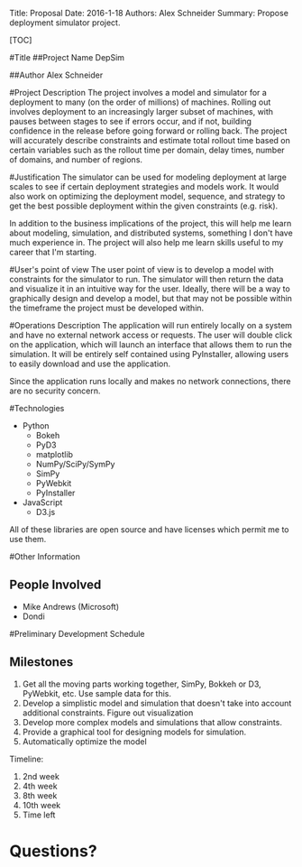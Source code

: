 Title: Proposal
Date: 2016-1-18
Authors: Alex Schneider
Summary: Propose deployment simulator project.

[TOC]

#Title
##Project Name
DepSim

##Author
Alex Schneider

#Project Description
The project involves a model and simulator for a deployment to many (on the order of millions) of machines. Rolling out involves deployment to an increasingly larger subset of machines, with pauses between stages to see if errors occur, and if not, building confidence in the release before going forward or rolling back. The project will accurately describe constraints and estimate total rollout time based on certain variables such as the rollout time per domain, delay times, number of domains, and number of regions.

#Justification
The simulator can be used for modeling deployment at large scales to see if certain deployment strategies and models work. It would also work on optimizing the deployment model, sequence, and strategy to get the best possible deployment within the given constraints (e.g. risk).

In addition to the business implications of the project, this will help me learn about modeling, simulation, and distributed systems, something I don't have much experience in. The project will also help me learn skills useful to my career that I'm starting.

#User's point of view
The user point of view is to develop a model with constraints for the simulator to run. The simulator will then return the data and visualize it in an intuitive way for the user. Ideally, there will be a way to graphically design and develop a model, but that may not be possible within the timeframe the project must be developed within.

#Operations Description
The application will run entirely locally on a system and have no external network access or requests. The user will double click on the application, which will launch an interface that allows them to run the simulation. It will be entirely self contained using PyInstaller, allowing users to easily download and use the application.

Since the application runs locally and makes no network connections, there are no security concern.

#Technologies
* Python
  * Bokeh
  * PyD3
  * matplotlib
  * NumPy/SciPy/SymPy
  * SimPy
  * PyWebkit
  * PyInstaller
* JavaScript
  * D3.js

All of these libraries are open source and have licenses which permit me to use them.

#Other Information
## People Involved
* Mike Andrews (Microsoft)
* Dondi

#Preliminary Development Schedule
## Milestones
1. Get all the moving parts working together, SimPy, Bokkeh or D3, PyWebkit, etc. Use sample data for this.
2. Develop a simplistic model and simulation that doesn't take into account additional constraints. Figure out visualization
3. Develop more complex models and simulations that allow constraints.
4. Provide a graphical tool for designing models for simulation.
5. Automatically optimize the model

Timeline:

1. 2nd week
2. 4th week
3. 8th week
4. 10th week
5. Time left

# Questions?
